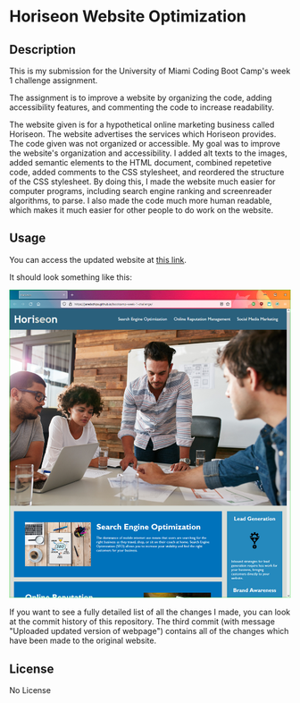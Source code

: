 # Horiseon Website Optimization

## Description

This is my submission for the University of Miami Coding Boot Camp's week 1 challenge assignment.

The assignment is to improve a website by organizing the code, adding accessibility features, and commenting the code to increase readability.

The website given is for a hypothetical online marketing business called Horiseon. The website advertises the services which Horiseon provides. The code given was not organized or accessible. My goal was to improve the website's organization and accessibility. I added alt texts to the images, added semantic elements to the HTML document, combined repetetive code, added comments to the CSS stylesheet, and reordered the structure of the CSS stylesheet. By doing this, I made the website much easier for computer programs, including search engine ranking and screenreader algorithms, to parse. I also made the code much more human readable, which makes it much easier for other people to do work on the website.

## Usage

You can access the updated website at [this link](https://jaredschips.github.io/horiseon-website-optimization/).

It should look something like this:

![A screenshot of the website](assets/images/website-screenshot.png)

If you want to see a fully detailed list of all the changes I made, you can look at the commit history of this repository. The third commit (with message "Uploaded updated version of webpage") contains all of the changes which have been made to the original website.

## License

No License
